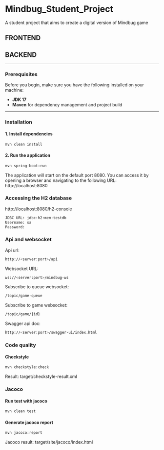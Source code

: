 # Mindbug_Student_Project
A student project that aims to create a digital version of Mindbug game

## FRONTEND

## BACKEND

---

### Prerequisites

Before you begin, make sure you have the following installed on your machine:

- **JDK 17** 
- **Maven**  for dependency management and project build

---

### Installation

#### 1.  Install dependencies

```bash
mvn clean install
```

#### 2.  Run the application

```bash
mvn spring-boot:run
```

The application will start on the default port 8080. You can access it by opening a browser and navigating to the following URL:
http://localhost:8080

###  Accessing the H2 database
http://localhost:8080/h2-console

```bash
JDBC URL: jdbc:h2:mem:testdb 
Username: sa
Password:  
```

### Api and websocket
Api url:
```bash
http://<server:port>/api
```
Websocket URL:
```bash
ws://<server:port>/mindbug-ws
```

Subscribe to queue websocket:
```bash
/topic/game-queue
```

Subscribe to game websocket:
```bash
/topic/game/{id}
```

Swagger api doc:
```bash
http://<server:port>/swagger-ui/index.html
```
### Code quality
#### Checkstyle
```bash
mvn checkstyle:check
```
Result: target/checkstyle-result.xml

### Jacoco
#### Run test with jacoco
```bash
mvn clean test
```
#### Generate jacoco report
```bash
mvn jacoco:report
```

Jacoco result: target/site/jacoco/index.html

